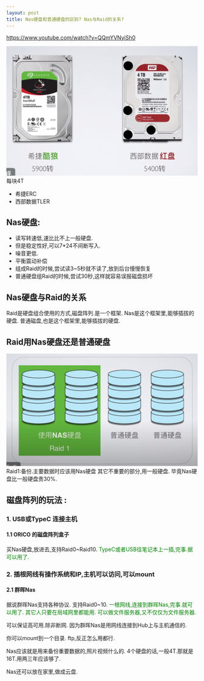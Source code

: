 ```yaml
---
layout: post
title: Nas硬盘和普通硬盘的区别? Nas与Raid的关系?
---
```


https://www.youtube.com/watch?v=QQmYVNyiSh0

 ![](/images/2020-07-08-14-26-14.png)
 每块4T
  + 希捷ERC
  + 西部数据TLER
  
 ## Nas硬盘:
  + 读写转速低,速比比不上一般硬盘.
  + 但是稳定性好,可以7*24不间断写入.
  + 噪音更低.
  + 平衡震动补偿
  + 组成Raid的时候,尝试读3~5秒就不读了,放到后台慢慢恢复
  + 普通硬盘组Raid的时候,尝试30秒,这样就容易误报磁盘损坏

## Nas硬盘与Raid的关系
  Raid是硬盘组合使用的方式,磁盘阵列.是一个框架.
  Nas是这个框架里,能够插拔的硬盘.
  普通磁盘,也是这个框架里,能够插拔的硬盘.

## Raid用Nas硬盘还是普通硬盘
 ![](/images/2020-07-08-14-32-27.png)
 Raid1:备份.主要数据时应该用Nas硬盘
 其它不重要的部分,用一般硬盘.
 毕竟Nas硬盘比一般硬盘贵30%.

## 磁盘阵列的玩法 : 

### 1. USB或TypeC 连接主机
#### 1.1 ORICO 的磁盘阵列盒子
买Nas硬盘,放进去,支持Raid0~Raid10.
<font color=green>TypeC或者USB往笔记本上一插,完事.据可以用了.</font>

### 2. 插根网线有操作系统和IP,主机可以访问,可以mount
#### 2.1 群晖Nas
据说群晖Nas支持各种协议. 
支持Raid0~10.
<font color=green>一根网线,连接到群晖Nas,完事.就可以用了.
其它人只要在局域网里都能用.
 可以做文件服务器,又不仅仅为文件服务器.
</font>


可以保证高可用.除非断网. 因为群晖Nas是用网线连接到Hub上与主机通信的.

你可以mount到一个目录.
ftp,反正怎么用都行.

Nas应该就是用来备份重要数据的,照片视频什么的.
4个硬盘的话,一般4T.那就是16T.用两三年应该够了.

Nas还可以放在家里,做成云盘.

